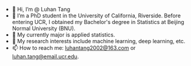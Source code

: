 - 👋 Hi, I’m @ Luhan Tang
- 👀 I’m a PhD student in the University of California, Riverside. Before entering UCR, I obtained my Bachelor's degree in Statistics at Beijing Normal University (BNU).
- 🌱 My currently major is applied statistics.
- 💞️ My research interests include machine learning, deep learning, etc.
- 📫 How to reach me: luhantang2002@163.com or luhan.tang@email.ucr.edu.

<!---
Luhan-Tang/Luhan-Tang is a ✨ special ✨ repository because its `README.md` (this file) appears on your GitHub profile.
You can click the Preview link to take a look at your changes.
--->

